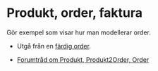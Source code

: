 Produkt, order, faktura
=============================

Gör exempel som visar hur man modellerar order.

* Utgå från en [färdig order](https://docs.google.com/document/d/149HXTs_1Xu_hOyFnV6mc9YEuUNe085XyzHtvPqM_L6Y/edit?usp=sharing).

* [Forumtråd om Produkt, Produkt2Order, Order](https://dbwebb.se/forum/viewtopic.php?t=8361)
